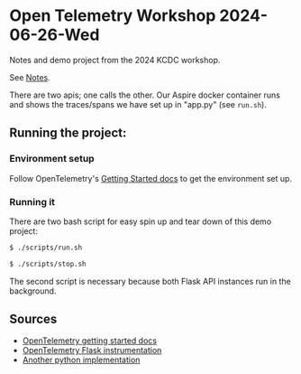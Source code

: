 # Open Telemetry Workshop 2024-06-26-Wed

Notes and demo project from the 2024 KCDC workshop.

See [Notes](./opentelemetry-workshop-2024-06-26.md).

There are two apis; one calls the other. Our Aspire docker container runs and shows the traces/spans we have set up in "app.py" (see `run.sh`). 

## Running the project:

### Environment setup

Follow OpenTelemetry's [Getting Started docs](https://opentelemetry.io/docs/languages/python/getting-started/) to get the environment set up.

### Running it

There are two bash script for easy spin up and tear down of this demo project:

```bash
$ ./scripts/run.sh
```

```bash
$ ./scripts/stop.sh
```

The second script is necessary because both Flask API instances run in the background.

## Sources

- [OpenTelemetry getting started docs](https://opentelemetry.io/docs/languages/python/getting-started/)
- [OpenTelemetry Flask instrumentation](https://opentelemetry-python-contrib.readthedocs.io/en/latest/instrumentation/flask/flask.html)
- [Another python implementation](https://github.com/honeycombio/observability-day-workshop/tree/main/services/backend-for-frontend-python)